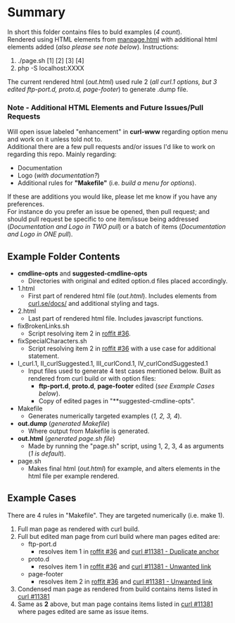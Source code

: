 # Summary
In short this folder contains files to buld examples (*4 count*). <br>
Rendered using HTML elements from [manpage.html](https://curl.se/docs/manpage.html) 
with additional html elements added (*also please see note below*). Instructions:
1. ./page.sh \[1\] \[2\] \[3\] \[4\]
2. php -S localhost:XXXX

The current rendered html (*out.html*) used rule 2 (*all curl.1 options, but 3 edited ftp-port.d, proto.d, page-footer*) to generate .dump file.
### Note - Additional HTML Elements and Future Issues/Pull Requests
Will open issue labeled "enhancement" in **curl-www** regarding option menu and work on it unless told not to. <br>
Additional there are a few pull requests and/or issues I'd like to work on regarding this repo. Mainly regarding:
- Documentation
- Logo (*with documentation?*)
- Additional rules for **"Makefile"** (i.e. *build a menu for options*).

If these are additions you would like, please let me know if you have any preferences. <br>
For instance do you prefer an issue be opened, then pull request; and should pull request be specific to one item/issue being addressed (*Documentation and Logo in TWO pull*) or a batch of items
(*Documentation and Logo in ONE pull*).

## Example Folder Contents
- **cmdline-opts** and **suggested-cmdline-opts**
  - Directories with original and edited option.d files placed accordingly.
- 1.html
  - First part of rendered html file (*out.html*). Includes elements from [curl.se/docs/](https://curl.se/docs/manpage.html) and additional styling and tags.
- 2.html
  - Last part of rendered html file. Includes javascript functions.
- fixBrokenLinks.sh
  - Script resolving item 2 in [roffit #36](https://github.com/bagder/roffit/issues/36).
- fixSpecialCharacters.sh
  - Script resolving item 2 in [roffit #36](https://github.com/bagder/roffit/issues/36) with a use case for additional statement.
- I_curl.1, II_curlSuggested.1, III_curlCond.1, IV_curlCondSuggested.1
  - Input files used to generate 4 test cases mentioned below. Built as rendered from curl build or with option files:
    -  **ftp-port.d**, **proto.d**, **page-footer** edited (*see Example Cases below*).
    -  Copy of edited pages in "**suggested-cmdline-opts".
- Makefile
  - Generates numerically targeted examples (*1, 2, 3, 4*).
- **out.dump** (*generated Makefile*)
  - Where output from Makefile is generated.
- **out.html** (*generated page.sh file*)
  - Made by running the "page.sh" script, using 1, 2, 3, 4 as arguments (*1 is default*).
- page.sh
  - Makes final html (*out.html*) for example, and alters elements in the html file per example rendered.
  
## Example Cases
There are 4 rules in "Makefile". They are targeted numerically (i.e. make 1).
1. Full man page as rendered with curl build.
2. Full but edited man page from curl build where man pages edited are:
   - ftp-port.d
     - resolves item 1 in [roffit #36](https://github.com/bagder/roffit/issues/36) and [curl #11381 - Duplicate anchor](https://github.com/curl/curl/issues/11381#da)
   - proto.d
     - resolves item 1 in [roffit #36](https://github.com/bagder/roffit/issues/36) and [curl #11381 - Unwanted link](https://github.com/curl/curl/issues/11381#ul)
   - page-footer
     - resolves item 2 in [roffit #36](https://github.com/bagder/roffit/issues/36) and [curl #11381 - Unwanted link](https://github.com/curl/curl/issues/11381#ul)
3. Condensed man page as rendered from build contains items listed in [curl #11381](https://github.com/curl/curl/issues/11381)
4. Same as **2** above, but man page contains items listed in [curl #11381](https://github.com/curl/curl/issues/11381) where pages edited are same as issue items.

